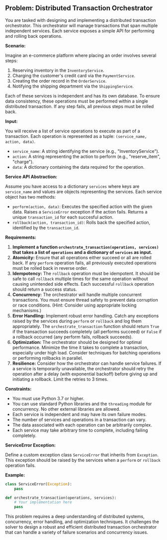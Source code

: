 ## Problem: Distributed Transaction Orchestrator

You are tasked with designing and implementing a distributed transaction orchestrator. This orchestrator will manage transactions that span multiple independent services. Each service exposes a simple API for performing and rolling back operations.

**Scenario:**

Imagine an e-commerce platform where placing an order involves several steps:

1.  Reserving inventory in the `InventoryService`.
2.  Charging the customer's credit card via the `PaymentService`.
3.  Creating the order record in the `OrderService`.
4.  Notifying the shipping department via the `ShippingService`.

Each of these services is independent and has its own database. To ensure data consistency, these operations must be performed within a single distributed transaction. If any step fails, all previous steps must be rolled back.

**Input:**

You will receive a list of service operations to execute as part of a transaction. Each operation is represented as a tuple: `(service_name, action, data)`.

*   `service_name`: A string identifying the service (e.g., "InventoryService").
*   `action`: A string representing the action to perform (e.g., "reserve_item", "charge").
*   `data`: A dictionary containing the data required for the operation.

**Service API Abstraction:**

Assume you have access to a dictionary `services` where keys are `service_name` and values are objects representing the services. Each service object has two methods:

*   `perform(action, data)`: Executes the specified action with the given data.  Raises a `ServiceError` exception if the action fails. Returns a unique `transaction_id` for each succesful action.
*   `rollback(action, transaction_id)`: Rolls back the specified action, identified by the `transaction_id`.

**Requirements:**

1.  **Implement a function `orchestrate_transaction(operations, services)` that takes a list of `operations` and a dictionary of `services` as input.**
2.  **Atomicity:** Ensure that all operations either succeed or all are rolled back. If any `perform` operation fails, all previously executed operations must be rolled back in reverse order.
3.  **Idempotency:**  The `rollback` operation must be idempotent. It should be safe to call `rollback` multiple times for the same operation without causing unintended side effects. Each successful `rollback` operation should return a success status.
4.  **Concurrency:** The orchestrator will handle multiple concurrent transactions. You must ensure thread safety to prevent data corruption or race conditions. (Hint: Consider using appropriate locking mechanisms.)
5.  **Error Handling:** Implement robust error handling. Catch any exceptions raised by the services during `perform` or `rollback` and log them appropriately.  The `orchestrate_transaction` function should return `True` if the transaction succeeds completely (all performs succeed) or `False` if a rollback occurred (any perform fails, rollback succeeds).
6.  **Optimization:** The orchestrator should be designed for optimal performance. Minimize the time it takes to complete a transaction, especially under high load.  Consider techniques for batching operations or performing rollbacks in parallel.
7.  **Resilience:** Consider how the orchestrator can handle service failures.  If a service is temporarily unavailable, the orchestrator should retry the operation after a delay (with exponential backoff) before giving up and initiating a rollback. Limit the retries to 3 times.

**Constraints:**

*   You must use Python 3.7 or higher.
*   You can use standard Python libraries and the `threading` module for concurrency. No other external libraries are allowed.
*   Each service is independent and may have its own failure modes.
*   The number of services and operations in a transaction can vary.
*   The data associated with each operation can be arbitrarily complex.
*   Each service may take arbitrary time to complete, including failing completely.

**ServiceError Exception:**

Define a custom exception class `ServiceError` that inherits from `Exception`. This exception should be raised by the services when a `perform` or `rollback` operation fails.

**Example:**

```python
class ServiceError(Exception):
    pass

def orchestrate_transaction(operations, services):
    # Your implementation here
    pass
```

This problem requires a deep understanding of distributed systems, concurrency, error handling, and optimization techniques. It challenges the solver to design a robust and efficient distributed transaction orchestrator that can handle a variety of failure scenarios and concurrency issues.

